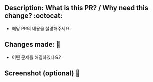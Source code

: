 ## Description: What is this PR? / Why need this change? :octocat:

- 해당 PR의 내용을 설명해주세요.
>

## Changes made: 🚀

- 어떤 문제를 해결하였나요?
>

## Screenshot (optional) 📸
